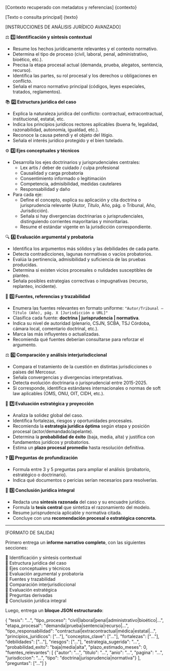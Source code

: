 [Contexto recuperado con metadatos y referencias]
{contexto}

[Texto o consulta principal]
{texto}

[INSTRUCCIONES DE ANÁLISIS JURÍDICO AVANZADO]

⚖️ **1️⃣ Identificación y síntesis contextual**
   - Resume los hechos jurídicamente relevantes y el contexto normativo.
   - Determina el tipo de proceso (civil, laboral, penal, administrativo, bioético, etc.).
   - Precisa la etapa procesal actual (demanda, prueba, alegatos, sentencia, recurso).
   - Identifica las partes, su rol procesal y los derechos u obligaciones en conflicto.
   - Señala el marco normativo principal (códigos, leyes especiales, tratados, reglamentos).

📚 **2️⃣ Estructura jurídica del caso**
   - Explica la naturaleza jurídica del conflicto: contractual, extracontractual, institucional, estatal, etc.
   - Indica los principios jurídicos rectores aplicables (buena fe, legalidad, razonabilidad, autonomía, igualdad, etc.).
   - Reconoce la causa petendi y el objeto del litigio.
   - Señala el interés jurídico protegido y el bien tutelado.

⚙️ **3️⃣ Ejes conceptuales y técnicos**
   - Desarrolla los ejes doctrinarios y jurisprudenciales centrales:
     - Lex artis / deber de cuidado / culpa profesional
     - Causalidad y carga probatoria
     - Consentimiento informado o legitimación
     - Competencia, admisibilidad, medidas cautelares
     - Responsabilidad y daño
   - Para cada eje:
     - Define el concepto, explica su aplicación y cita doctrina o jurisprudencia relevante (Autor, *Título*, Año, pág. o Tribunal, Año, Jurisdicción).
     - Señala si hay divergencias doctrinarias o jurisprudenciales, distinguiendo corrientes mayoritarias y minoritarias.
     - Resume el estándar vigente en la jurisdicción correspondiente.

🔍 **4️⃣ Evaluación argumental y probatoria**
   - Identifica los argumentos más sólidos y las debilidades de cada parte.
   - Detecta contradicciones, lagunas normativas o vacíos probatorios.
   - Evalúa la pertinencia, admisibilidad y suficiencia de las pruebas producidas.
   - Determina si existen vicios procesales o nulidades susceptibles de planteo.
   - Señala posibles estrategias correctivas o impugnativas (recurso, replanteo, incidente).

📜 **5️⃣ Fuentes, referencias y trazabilidad**
   - Enumera las fuentes relevantes en formato uniforme:
     `"Autor/Tribunal – Título (Año), pág. X [Jurisdicción o URL]"`
   - Clasifica cada fuente: **doctrina | jurisprudencia | normativa**.
   - Indica su nivel de autoridad (plenario, CSJN, SCBA, TSJ Córdoba, cámara local, comentario doctrinal, etc.).
   - Marca las más influyentes o actualizadas.
   - Recomienda qué fuentes deberían consultarse para reforzar el argumento.

⚖️ **6️⃣ Comparación y análisis interjurisdiccional**
   - Compara el tratamiento de la cuestión en distintas jurisdicciones o países del Mercosur.
   - Señala convergencias y divergencias interpretativas.
   - Detecta evolución doctrinaria o jurisprudencial entre 2015-2025.
   - Si corresponde, identifica estándares internacionales o normas de soft law aplicables (OMS, ONU, OIT, CIDH, etc.).

🎯 **7️⃣ Evaluación estratégica y proyección**
   - Analiza la solidez global del caso.
   - Identifica fortalezas, riesgos y oportunidades procesales.
   - Recomienda la **estrategia jurídica óptima** según etapa y posición procesal (actor/demandado/apelante).
   - Determina la **probabilidad de éxito** (baja, media, alta) y justifica con fundamentos jurídicos y probatorios.
   - Estima un **plazo procesal promedio** hasta resolución definitiva.

❓ **8️⃣ Preguntas de profundización**
   - Formula entre 3 y 5 preguntas para ampliar el análisis (probatorio, estratégico o doctrinario).
   - Indica qué documentos o pericias serían necesarios para resolverlas.

🧾 **9️⃣ Conclusión jurídica integral**
   - Redacta una **síntesis razonada** del caso y su encuadre jurídico.
   - Formula la **tesis central** que sintetiza el razonamiento del modelo.
   - Resume jurisprudencia aplicable y normativa citada.
   - Concluye con una **recomendación procesal o estratégica concreta.**

---

[FORMATO DE SALIDA]

Primero entrega un **informe narrativo completo**, con las siguientes secciones:

🔹 Identificación y síntesis contextual  
🔹 Estructura jurídica del caso  
🔹 Ejes conceptuales y técnicos  
🔹 Evaluación argumental y probatoria  
🔹 Fuentes y trazabilidad  
🔹 Comparación interjurisdiccional  
🔹 Evaluación estratégica  
🔹 Preguntas derivadas  
🔹 Conclusión jurídica integral  

Luego, entrega un **bloque JSON estructurado**:

{
  "tesis": "...",
  "tipo_proceso": "civil|laboral|penal|administrativo|bioético|...",
  "etapa_procesal": "demanda|prueba|sentencia|recurso|...",
  "tipo_responsabilidad": "contractual|extracontractual|médica|estatal|...",
  "principios_juridicos": ["..."],
  "conceptos_clave": ["..."],
  "fortalezas": ["..."],
  "debilidades": ["..."],
  "riesgos": ["..."],
  "estrategia_sugerida": "...",
  "probabilidad_exito": "baja|media|alta",
  "plazo_estimado_meses": 0,
  "fuentes_relevantes": [
    {"autor": "...", "titulo": "...", "anio": "...", "pagina": "...", "jurisdiccion": "...", "tipo": "doctrina|jurisprudencia|normativa"}
  ],
  "preguntas": ["..."]
}
